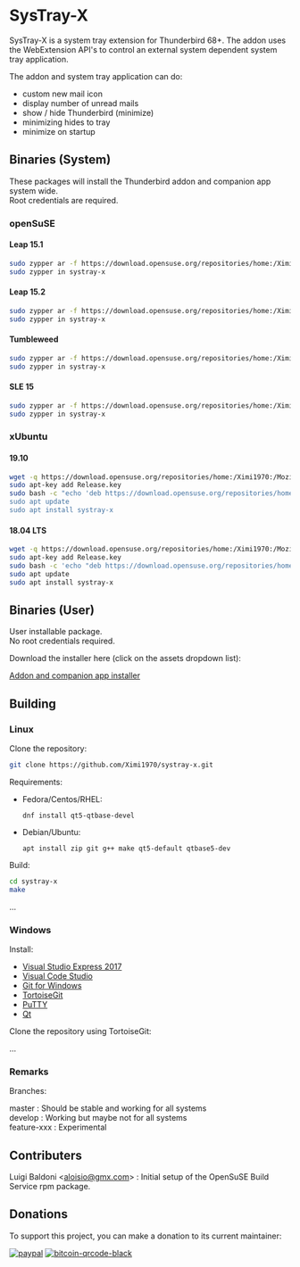 # SysTray-X

SysTray-X is a system tray extension for Thunderbird 68+. The addon uses the WebExtension API's to control an external system dependent system tray application.  

The addon and system tray application can do:

- custom new mail icon
- display number of unread mails
- show / hide Thunderbird (minimize)
- minimizing hides to tray
- minimize on startup

## Binaries (System)

These packages will install the Thunderbird addon and companion app system wide.  
Root credentials are required.

### openSuSE
#### Leap 15.1

```bash
sudo zypper ar -f https://download.opensuse.org/repositories/home:/Ximi1970:/Mozilla:/Add-ons/openSUSE_Leap_15.1/ SysTray-X
sudo zypper in systray-x
```

#### Leap 15.2

```bash
sudo zypper ar -f https://download.opensuse.org/repositories/home:/Ximi1970:/Mozilla:/Add-ons/openSUSE_Leap_15.2/ SysTray-X
sudo zypper in systray-x
```

#### Tumbleweed

```bash
sudo zypper ar -f https://download.opensuse.org/repositories/home:/Ximi1970:/Mozilla:/Add-ons/openSUSE_Tumbleweed/ SysTray-X
sudo zypper in systray-x
```

#### SLE 15

```bash
sudo zypper ar -f https://download.opensuse.org/repositories/home:/Ximi1970:/Mozilla:/Add-ons/openSUSE_SLE_15_SP1/ SysTray-X
sudo zypper in systray-x
```

### xUbuntu

#### 19.10

```bash
wget -q https://download.opensuse.org/repositories/home:/Ximi1970:/Mozilla:/Add-ons/xUbuntu_19.10/Release.key
sudo apt-key add Release.key
sudo bash -c "echo 'deb https://download.opensuse.org/repositories/home:/Ximi1970:/Mozilla:/Add-ons/xUbuntu_19.10 ./" > /etc/apt/source.list.d/systray-x.list'```
sudo apt update
sudo apt install systray-x
```

#### 18.04 LTS

```bash
wget -q https://download.opensuse.org/repositories/home:/Ximi1970:/Mozilla:/Add-ons/xUbuntu_18.04/Release.key
sudo apt-key add Release.key
sudo bash -c 'echo "deb https://download.opensuse.org/repositories/home:/Ximi1970:/Mozilla:/Add-ons/xUbuntu_18.04 ./" > /etc/apt/source.list.d/systray-x.list'```
sudo apt update
sudo apt install systray-x
```

## Binaries (User)

User installable package.  
No root credentials required.  

Download the installer here (click on the assets dropdown list):

[Addon and companion app installer](https://github.com/Ximi1970/systray-x/releases)


## Building

### Linux

Clone the repository:
```bash
git clone https://github.com/Ximi1970/systray-x.git
```

Requirements:
  - Fedora/Centos/RHEL:

    ```dnf install qt5-qtbase-devel```
  - Debian/Ubuntu:

    ```apt install zip git g++ make qt5-default qtbase5-dev```

Build:
```bash
cd systray-x
make
```

...


### Windows

Install:
- [Visual Studio Express 2017](https://aka.ms/vs/15/release/vs_WDExpress.exe)
- [Visual Code Studio](https://code.visualstudio.com/)
- [Git for Windows](https://gitforwindows.org/)
- [TortoiseGit](https://tortoisegit.org/)
- [PuTTY](https://www.putty.org/)
- [Qt](https://www.qt.io/download-thank-you?os=windows&hsLang=en)

Clone the repository using TortoiseGit:

...


### Remarks

Branches:  

master      : Should be stable and working for all systems  
develop     : Working but maybe not for all systems  
feature-xxx : Experimental  

## Contributers

Luigi Baldoni \<aloisio@gmx.com\>		: Initial setup of the OpenSuSE Build Service rpm package.



## Donations
To support this project, you can make a donation to its current maintainer:  

[![paypal](https://github.com/Ximi1970/Donate/blob/master/paypal_btn_donateCC_LG_2.gif)](https://paypal.me/Ximi1970)
[![bitcoin-qrcode-black](https://github.com/Ximi1970/Donate/blob/master/bitcoin-donate-qrcode-black.png)](https://raw.githubusercontent.com/Ximi1970/Donate/master/bitcoin-address.txt)
